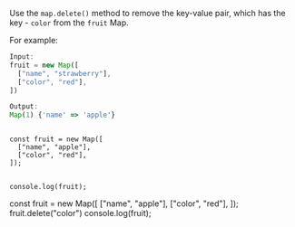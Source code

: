 Use the `map.delete()` method
to remove the key-value pair,
which has the key - `color` from the `fruit` Map.

For example:
```js
Input:
fruit = new Map([
  ["name", "strawberry"],
  ["color", "red"],
])

Output:
Map(1) {'name' => 'apple'}
```
<codeblock type="exercise" language="javascript" testMode="fixedInput">
<code>
const fruit = new Map([
  ["name", "apple"],
  ["color", "red"],
]);

console.log(fruit);
</code>

<solution>
const fruit = new Map([
  ["name", "apple"],
  ["color", "red"],
]);
fruit.delete("color")
console.log(fruit);
</solution>
</codeblock>
